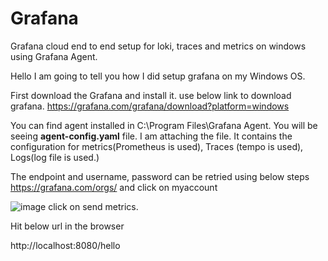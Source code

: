 # Grafana
Grafana cloud end to end setup for loki, traces and metrics on windows using Grafana Agent.

Hello I am going to tell you how I did setup grafana on my Windows OS.

First download the Grafana and install it. use below link to download grafana.
https://grafana.com/grafana/download?platform=windows

You can find agent installed in C:\Program Files\Grafana Agent.
You will be seeing **agent-config.yaml** file. I am attaching the file.
It contains the configuration for metrics(Prometheus is used), Traces (tempo is used), Logs(log file is used.)

The endpoint and username, password can be retried using below steps 
https://grafana.com/orgs/ and click on myaccount

![image](https://user-images.githubusercontent.com/19929747/217578506-ed93bac3-dda3-4bbe-88bd-b16f181a6185.png)
click on send metrics.

Hit below url in the browser

http://localhost:8080/hello


